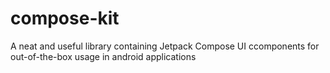 # compose-kit
A neat and useful library containing Jetpack Compose UI ccomponents for out-of-the-box usage in android applications 
